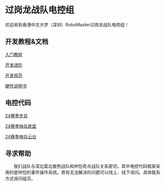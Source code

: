 # 过岗龙战队电控组

欢迎来到香港中文大学（深圳）RoboMaster过岗龙战队电控组！

## 开发教程&文档
[入门教程](https://github.com/RM-DragoPass-EC-Group/.github/blob/main/profile/Beginning/Beginning.md)

[开发进阶](https://github.com/RM-DragoPass-EC-Group/.github/blob/main/profile/Project%20Structure/Project%20Structure.md)

[开发规范](https://github.com/RM-DragoPass-EC-Group/.github/blob/main/profile/Development%20Standard/Development%20Standard.md)

[硬件说明书](https://github.com/RM-DragoPass-EC-Group/.github/tree/main/Docs)

## 电控代码
[24赛季步兵](https://github.com/RM-DragoPass-EC-Group/24-season-Infantry)

[24赛季哨兵底盘](https://github.com/RM-DragoPass-EC-Group/24-season-Sentry-Chassis)

[24赛季哨兵云台](https://github.com/RM-DragoPass-EC-Group/24-season-Sentry-Gimbal)

## 寻求帮助
&nbsp;&nbsp;&nbsp;&nbsp;&nbsp;&nbsp;
我们战队与深北莫北极熊战队和仲恺奇点战队关系密切，其中电控代码框架采用的是仲恺的事件操作系统。若有无法解决的问题可以线上、线下询问。具体联系方式询问组员。
